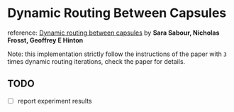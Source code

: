 # Dynamic Routing Between Capsules
reference: [Dynamic routing between capsules](https://arxiv.org/abs/1710.09829v1) by **Sara Sabour, Nicholas Frosst, Geoffrey E Hinton**

Note: this implementation strictly follow the instructions of the paper with `3` times dynamic routing iterations, check the paper for details.

## TODO
- [ ] report experiment results
